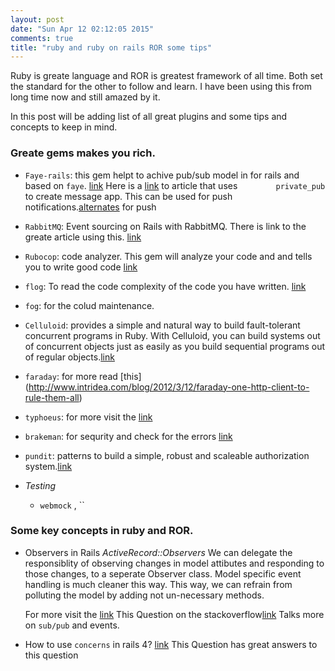 ```yaml
---
layout: post
date: "Sun Apr 12 02:12:05 2015"
comments: true
title: "ruby and ruby on rails ROR some tips"
---
```

 
 Ruby is greate language and ROR is greatest framework of all time. Both set the standard for the other to follow and learn. I have been using this from long time now and still amazed by it.

 In this post will be adding list of all great plugins and some tips and concepts to keep in mind.

### Greate gems makes you rich.

- `Faye-rails`: this gem helpt to achive pub/sub model in for rails and based on `faye`. 	[link](https://github.com/jamesotron/faye-rails) Here is a [link](http://josephndungu.com/tutorials/gmail-like-chat-application-in-ruby-on-rails) to article that uses `		private_pub` to create message app.
	This can be used for push notifications.[alternates](https://www.google.co.in/search?sourceid=chrome-psyapi2&ion=1&espv=2&ie=UTF-8&q=push%20notification%20in%20rails&oq=push%20notification%20in%20r&aqs=chrome.1.69i57j0l5.4947j0j7) for push

- `RabbitMQ`: Event sourcing on Rails with RabbitMQ. There is link to the greate article using this. [link](http://codetunes.com/2014/event-sourcing-on-rails-with-rabbitmq/)

- `Rubocop`: code analyzer. This gem will analyze your code and and tells you to write good code [link](https://github.com/bbatsov/rubocop)

- `flog`: To read the code complexity of the code you have written. [link](https://github.com/seattlerb/flog)

- `fog`: for the colud maintenance. 

- `Celluloid`: provides a simple and natural way to build fault-tolerant concurrent programs in Ruby. With Celluloid, you can build systems out of concurrent objects just as easily as you build sequential programs out of regular objects.[link](https://github.com/celluloid/celluloid)

- `faraday`: for more read [this] (http://www.intridea.com/blog/2012/3/12/faraday-one-http-client-to-rule-them-all)

- `typhoeus`: for more visit the [link](https://github.com/typhoeus/typhoeus)

- `brakeman`: for sequrity and check for the errors [link](http://railscasts.com/episodes/358-brakeman?view=comments)

- `pundit`: patterns to build a simple, robust and scaleable authorization system.[link](https://github.com/elabs/pundit)

- *Testing*
	- `webmock` , ``
### Some key concepts in ruby and ROR.

- Observers in Rails
	*ActiveRecord::Observers*
  We can delegate the responsiblity of observing changes in model attibutes and responding to those changes, to a seperate Observer class. Model specific event handling is much cleaner this way. This way, we can refrain from polluting the model by adding not un-necessary methods.

  For more visit the [link](http://codebrahma.com/ruby/2014/07/30/observers-in-rails.html)
	This Question on the stackoverflow[link](http://stackoverflow.com/questions/15165260/rails-observer-alternatives-for-4-0) Talks more on `sub/pub` and events. 

 - How to use `concerns` in rails 4?
 	[link](http://stackoverflow.com/questions/14541823/how-to-use-concerns-in-rails-4?rq=1) This Question has great answers to this question